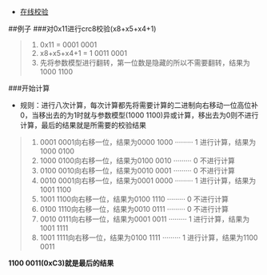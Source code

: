 * [在线校验](http://www.ip33.com/crc.html)

##例子
###对0x11进行crc8校验(x8+x5+x4+1)

>1. 0x11 = 0001 0001
>2. x8+x5+x4+1 = 1 0011 0001
>3. 先将参数模型进行翻转，第一位数是隐藏的所以不需要翻转，结果为1000 1100

###开始计算

* 规则：进行八次计算，每次计算都先将需要计算的二进制向右移动一位高位补0，当移出去的为1时就与参数模型(1000 1100)异或计算，移出去为0则不进行计算，最后的结果就是所需要的校验结果

>1. 0001 0001向右移一位，结果为0000 1000 ········· 1 进行计算，结果为1000 0100
>2. 1000 0100向右移一位，结果为0100 0010 ········· 0 不进行计算
>3. 0100 0010向右移一位，结果为0010 0001 ········· 0 不进行计算
>4. 0010 0001向右移一位，结果为0001 0000 ········· 1 进行计算，结果为1001 1100
>5. 1001 1100向右移一位，结果为0100 1110 ········· 0 不进行计算
>6. 0100 1110向右移一位，结果为0010 0111 ········· 0 不进行计算
>7. 0010 0111向右移一位，结果为0001 0011 ········· 1 进行计算，结果为1001 1111
>8. 1001 1111向右移一位，结果为0100 1111 ········· 1 进行计算，结果为1100 0011

**1100 0011(0xC3)就是最后的结果**
